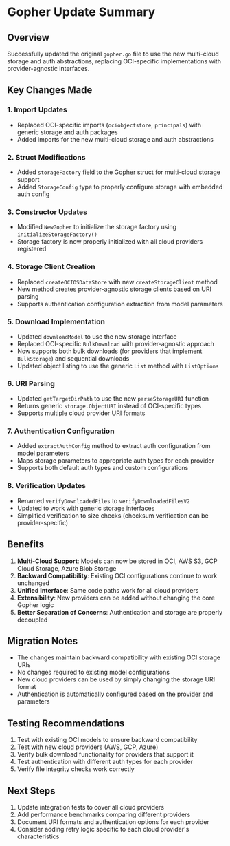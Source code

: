 # Gopher Update Summary

## Overview
Successfully updated the original `gopher.go` file to use the new multi-cloud storage and auth abstractions, replacing OCI-specific implementations with provider-agnostic interfaces.

## Key Changes Made

### 1. Import Updates
- Replaced OCI-specific imports (`ociobjectstore`, `principals`) with generic storage and auth packages
- Added imports for the new multi-cloud storage and auth abstractions

### 2. Struct Modifications
- Added `storageFactory` field to the Gopher struct for multi-cloud storage support
- Added `StorageConfig` type to properly configure storage with embedded auth config

### 3. Constructor Updates
- Modified `NewGopher` to initialize the storage factory using `initializeStorageFactory()`
- Storage factory is now properly initialized with all cloud providers registered

### 4. Storage Client Creation
- Replaced `createOCIOSDataStore` with new `createStorageClient` method
- New method creates provider-agnostic storage clients based on URI parsing
- Supports authentication configuration extraction from model parameters

### 5. Download Implementation
- Updated `downloadModel` to use the new storage interface
- Replaced OCI-specific `BulkDownload` with provider-agnostic approach
- Now supports both bulk downloads (for providers that implement `BulkStorage`) and sequential downloads
- Updated object listing to use the generic `List` method with `ListOptions`

### 6. URI Parsing
- Updated `getTargetDirPath` to use the new `parseStorageURI` function
- Returns generic `storage.ObjectURI` instead of OCI-specific types
- Supports multiple cloud provider URI formats

### 7. Authentication Configuration
- Added `extractAuthConfig` method to extract auth configuration from model parameters
- Maps storage parameters to appropriate auth types for each provider
- Supports both default auth types and custom configurations

### 8. Verification Updates
- Renamed `verifyDownloadedFiles` to `verifyDownloadedFilesV2`
- Updated to work with generic storage interfaces
- Simplified verification to size checks (checksum verification can be provider-specific)

## Benefits

1. **Multi-Cloud Support**: Models can now be stored in OCI, AWS S3, GCP Cloud Storage, Azure Blob Storage
2. **Backward Compatibility**: Existing OCI configurations continue to work unchanged
3. **Unified Interface**: Same code paths work for all cloud providers
4. **Extensibility**: New providers can be added without changing the core Gopher logic
5. **Better Separation of Concerns**: Authentication and storage are properly decoupled

## Migration Notes

- The changes maintain backward compatibility with existing OCI storage URIs
- No changes required to existing model configurations
- New cloud providers can be used by simply changing the storage URI format
- Authentication is automatically configured based on the provider and parameters

## Testing Recommendations

1. Test with existing OCI models to ensure backward compatibility
2. Test with new cloud providers (AWS, GCP, Azure) 
3. Verify bulk download functionality for providers that support it
4. Test authentication with different auth types for each provider
5. Verify file integrity checks work correctly

## Next Steps

1. Update integration tests to cover all cloud providers
2. Add performance benchmarks comparing different providers
3. Document URI formats and authentication options for each provider
4. Consider adding retry logic specific to each cloud provider's characteristics